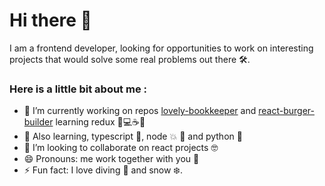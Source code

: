 # Hi there 👋
I am a frontend developer, looking for opportunities to work on interesting projects that would solve some real problems out there 🛠. 

### Here is a little bit about me :

* 🔭 I’m currently working on repos [lovely-bookkeeper](https://github.com/agorodinskaya/lovely-bookkeeper) and [react-burger-builder](https://github.com/agorodinskaya/react-burger-builder) learning redux 🤘💻☕️🍫
* 🌱 Also learning, typescript 📘, node 💥 🔭 and python 🐍 
* 👋 I’m looking to collaborate on react projects 🤓
* 😄 Pronouns: me work together with you 🥳
* ⚡ Fun fact: I love diving 🤿 and snow ❄️.
